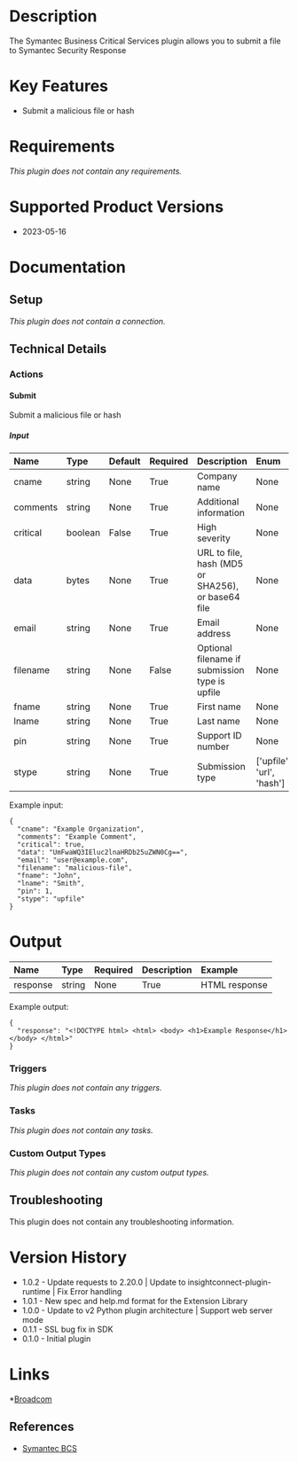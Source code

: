 # Description
  
The Symantec Business Critical Services plugin allows you to submit a file to Symantec Security Response
# Key Features

* Submit a malicious file or hash

# Requirements

_This plugin does not contain any requirements._

# Supported Product Versions
  
* 2023-05-16
# Documentation

## Setup
  
*This plugin does not contain a connection.*
## Technical Details

### Actions

#### Submit
Submit a malicious file or hash
##### Input

|Name|Type|Default|Required|Description|Enum|Example|
| :--- | :--- | :--- | :--- | :--- | :--- | :--- |
|cname|string|None|True|Company name|None|Example Organization|
|comments|string|None|True|Additional information|None|Example Comment|
|critical|boolean|False|True|High severity|None|True|
|data|bytes|None|True|URL to file, hash (MD5 or SHA256), or base64 file|None|UmFwaWQ3IEluc2lnaHRDb25uZWN0Cg==|
|email|string|None|True|Email address|None|user@example.com|
|filename|string|None|False|Optional filename if submission type is upfile|None|malicious-file|
|fname|string|None|True|First name|None|John|
|lname|string|None|True|Last name|None|Smith|
|pin|string|None|True|Support ID number|None|1|
|stype|string|None|True|Submission type|['upfile', 'url', 'hash']|upfile|
  
Example input:

```
{
  "cname": "Example Organization",
  "comments": "Example Comment",
  "critical": true,
  "data": "UmFwaWQ3IEluc2lnaHRDb25uZWN0Cg==",
  "email": "user@example.com",
  "filename": "malicious-file",
  "fname": "John",
  "lname": "Smith",
  "pin": 1,
  "stype": "upfile"
}
```

# Output

|Name|Type|Required|Description|Example|
| :--- | :--- | :--- | :--- | :--- |
|response|string|None|True|HTML response|None|<!DOCTYPE html> <html> <body> <h1>Example Response</h1> </body> </html>|
  
Example output:

```
{
  "response": "<!DOCTYPE html> <html> <body> <h1>Example Response</h1> </body> </html>"
}
```

### Triggers
  
*This plugin does not contain any triggers.*
### Tasks
  
*This plugin does not contain any tasks.*
### Custom Output Types
  
*This plugin does not contain any custom output types.*
## Troubleshooting

This plugin does not contain any troubleshooting information.

# Version History

* 1.0.2 - Update requests to 2.20.0 | Update to insightconnect-plugin-runtime | Fix Error handling
* 1.0.1 - New spec and help.md format for the Extension Library
* 1.0.0 - Update to v2 Python plugin architecture | Support web server mode
* 0.1.1 - SSL bug fix in SDK
* 0.1.0 - Initial plugin

# Links

*[Broadcom](https://www.broadcom.com/)

## References

* [Symantec BCS](https://submit.symantec.com/websubmit/bcs.cgi)

